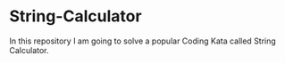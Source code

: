 # String-Calculator
In this repository I am going to solve a popular Coding Kata called String Calculator.
